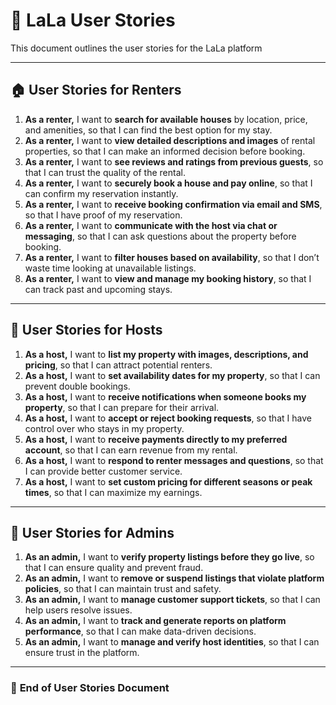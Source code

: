 # 📌 LaLa User Stories

This document outlines the user stories for the LaLa platform

---

## 🏠 **User Stories for Renters**

1. **As a renter,** I want to **search for available houses** by location, price, and amenities, so that I can find the best option for my stay.  
2. **As a renter,** I want to **view detailed descriptions and images** of rental properties, so that I can make an informed decision before booking.  
3. **As a renter,** I want to **see reviews and ratings from previous guests**, so that I can trust the quality of the rental.  
4. **As a renter,** I want to **securely book a house and pay online**, so that I can confirm my reservation instantly.  
5. **As a renter,** I want to **receive booking confirmation via email and SMS**, so that I have proof of my reservation.  
6. **As a renter,** I want to **communicate with the host via chat or messaging**, so that I can ask questions about the property before booking.  
7. **As a renter,** I want to **filter houses based on availability**, so that I don’t waste time looking at unavailable listings.  
8. **As a renter,** I want to **view and manage my booking history**, so that I can track past and upcoming stays.  

---

## 🏡 **User Stories for Hosts**

1. **As a host,** I want to **list my property with images, descriptions, and pricing**, so that I can attract potential renters.  
2. **As a host,** I want to **set availability dates for my property**, so that I can prevent double bookings.  
3. **As a host,** I want to **receive notifications when someone books my property**, so that I can prepare for their arrival.  
4. **As a host,** I want to **accept or reject booking requests**, so that I have control over who stays in my property.  
5. **As a host,** I want to **receive payments directly to my preferred account**, so that I can earn revenue from my rental.  
6. **As a host,** I want to **respond to renter messages and questions**, so that I can provide better customer service.  
7. **As a host,** I want to **set custom pricing for different seasons or peak times**, so that I can maximize my earnings.  

---

## 🔧 **User Stories for Admins**

1. **As an admin,** I want to **verify property listings before they go live**, so that I can ensure quality and prevent fraud.  
2. **As an admin,** I want to **remove or suspend listings that violate platform policies**, so that I can maintain trust and safety.  
3. **As an admin,** I want to **manage customer support tickets**, so that I can help users resolve issues.  
4. **As an admin,** I want to **track and generate reports on platform performance**, so that I can make data-driven decisions.  
5. **As an admin,** I want to **manage and verify host identities**, so that I can ensure trust in the platform.  

---

### 🎉 **End of User Stories Document**
